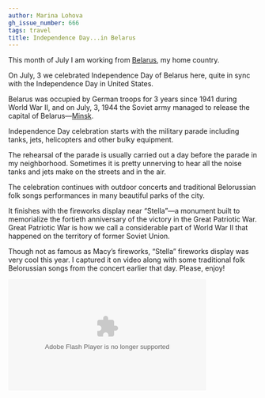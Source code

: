 ```yaml
---
author: Marina Lohova
gh_issue_number: 666
tags: travel
title: Independence Day...in Belarus
---
```




This month of July I am working from [Belarus](https://en.wikipedia.org/wiki/Belarus), my home country.

On July, 3 we celebrated Independence Day of Belarus here, quite in sync with the Independence Day in United States.

Belarus was occupied by German troops for 3 years since 1941 during World War II, and on July, 3, 1944 the Soviet army managed to release the capital of Belarus—​[Minsk](https://en.wikipedia.org/wiki/Minsk).

Independence Day celebration starts with the military parade including tanks, jets, helicopters and other bulky equipment. 

The rehearsal of the parade is usually carried out a day before the parade in my neighborhood. Sometimes it is pretty unnerving to hear all the noise tanks and jets make on the streets and in the air.

The celebration continues with outdoor concerts and traditional Belorussian folk songs performances in many beautiful parks of the city.

It finishes with the fireworks display near “Stella”—​a monument built to memorialize the fortieth anniversary of the victory in the Great Patriotic War. Great Patriotic War is how we call a considerable part of World War II that happened on the territory of former Soviet Union.

Though not as famous as Macy’s fireworks, “Stella” fireworks display was very cool this year. I captured it on video along with some traditional folk Belorussian songs from the concert earlier that day. Please, enjoy!

<object classid="clsid:D27CDB6E-AE6D-11cf-96B8-444553540000" data="https://www.flickr.com/apps/video/stewart.swf?v=109786" height="225" type="application/x-shockwave-flash" width="400"> <param name="flashvars" value="intl_lang=en-us&photo_secret=dc0c89ca3d&photo_id=7555859318"/><param name="movie" value="https://www.flickr.com/apps/video/stewart.swf?v=109786"/><param name="bgcolor" value="#000000"/><param name="allowFullScreen" value="true"/><embed allowfullscreen="true" bgcolor="#000000" flashvars="intl_lang=en-us&photo_secret=dc0c89ca3d&photo_id=7555859318" height="225" src="https://www.flickr.com/apps/video/stewart.swf?v=109786" type="application/x-shockwave-flash" width="400"/></object>


